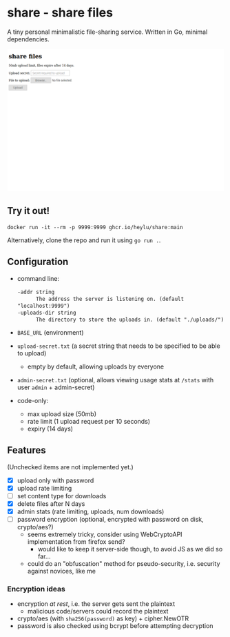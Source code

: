 # share - share files

A tiny personal minimalistic file-sharing service.  Written in Go, minimal dependencies.

![A screenshort of the page](./screenshot.png)

## Try it out!

```
docker run -it --rm -p 9999:9999 ghcr.io/heylu/share:main
```

Alternatively, clone the repo and run it using `go run .`.

## Configuration

- command line:

	```
	-addr string
	      The address the server is listening on. (default "localhost:9999")
	-uploads-dir string
	      The directory to store the uploads in. (default "./uploads/")
	```
- `BASE_URL` (environment)
- `upload-secret.txt` (a secret string that needs to be specified to be able to upload)
	- empty by default, allowing uploads by everyone
- `admin-secret.txt` (optional, allows viewing usage stats at `/stats` with user `admin` + admin-secret)
- code-only:
	- max upload size (50mb)
	- rate limit (1 upload request per 10 seconds)
	- expiry (14 days)

## Features

(Unchecked items are not implemented yet.)

- [x] upload only with password
- [x] upload rate limiting
- [ ] set content type for downloads
- [x] delete files after N days
- [x] admin stats (rate limiting, uploads, num downloads)
- [ ] password encryption (optional, encrypted with password on disk, crypto/aes?)
	- seems extremely tricky, consider using WebCryptoAPI implementation from firefox send?
		- would like to keep it server-side though, to avoid JS as we did so far...
	- could do an "obfuscation" method for pseudo-security, i.e. security against novices, like me

### Encryption ideas

- encryption *at rest*, i.e. the server gets sent the plaintext
	- malicious code/servers could record the plaintext
- crypto/aes (with `sha256(password)` as key) + cipher.NewOTR
- password is also checked using bcrypt before attempting decryption
